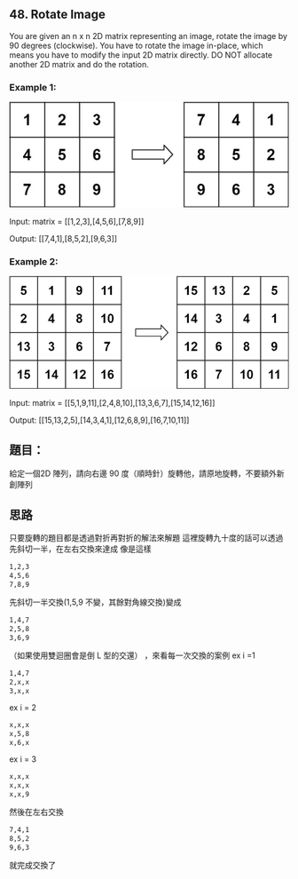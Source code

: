 ## 48. Rotate Image

You are given an n x n 2D matrix representing an image, 
rotate the image by 90 degrees (clockwise).
You have to rotate the image in-place, 
which means you have to modify the input 2D matrix directly. 
DO NOT allocate another 2D matrix and do the rotation.


### Example 1:

![](mat1.jpg)

Input: matrix = [[1,2,3],[4,5,6],[7,8,9]]

Output: [[7,4,1],[8,5,2],[9,6,3]]

### Example 2:

![](mat2.jpg)

Input: matrix = [[5,1,9,11],[2,4,8,10],[13,3,6,7],[15,14,12,16]]

Output: [[15,13,2,5],[14,3,4,1],[12,6,8,9],[16,7,10,11]]

## 題目：
給定一個2D 陣列，請向右邊 90 度（順時針）旋轉他，請原地旋轉，不要額外新創陣列

## 思路

只要旋轉的題目都是透過對折再對折的解法來解題
這裡旋轉九十度的話可以透過先斜切一半，在左右交換來達成
像是這樣


    1,2,3
    4,5,6
    7,8,9


先斜切一半交換(1,5,9 不變，其餘對角線交換)變成

    1,4,7
    2,5,8
    3,6,9

（如果使用雙迴圈會是倒 L 型的交還） ，來看每一次交換的案例
ex i =1
    
    1,4,7
    2,x,x
    3,x,x

ex i = 2

    x,x,x
    x,5,8
    x,6,x

ex i = 3

    x,x,x
    x,x,x
    x,x,9




然後在左右交換

    7,4,1
    8,5,2
    9,6,3

就完成交換了
